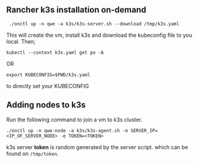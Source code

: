 ## Rancher k3s installation on-demand  

```
 ./onctl up -n qwe -a k3s/k3s-server.sh --download /tmp/k3s.yaml
```
This will create the vm, install k3s and download the kubeconfig file to you local. Then; 

```
kubectl --context k3s.yaml get po -A
```
OR 
```
export KUBECONFIG=$PWD/k3s.yaml
```
to directly set your KUBECONFIG

## Adding nodes to k3s  
Run the following command to join a vm to k3s cluster. 
```
./onctl up -n qwe-node -a k3s/k3s-agent.sh -e SERVER_IP=<IP_OF_SERVER_NODE> -e TOKEN=<TOKEN>
```

k3s server **token** is random generated by the server script. which can be found on `/tmp/token`. 